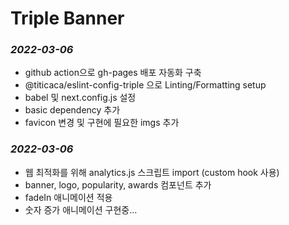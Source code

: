 # Triple Banner

### _2022-03-06_
- github action으로 gh-pages 배포 자동화 구축
- @titicaca/eslint-config-triple 으로 Linting/Formatting setup
- babel 및 next.config.js 설정
- basic dependency 추가
- favicon 변경 및 구현에 필요한 imgs 추가

### _2022-03-06_
- 웹 최적화를 위해 analytics.js 스크립트 import (custom hook 사용)
- banner, logo, popularity, awards 컴포넌트 추가
- fadeIn 애니메이션 적용
- 숫자 증가 애니메이션 구현중...



